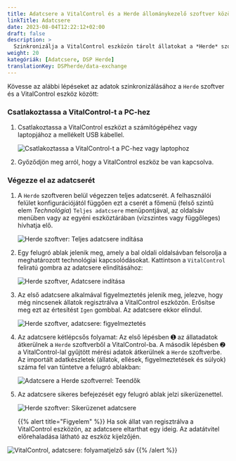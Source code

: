 ```yaml
---
title: Adatcsere a VitalControl és a Herde állománykezelő szoftver között
linkTitle: Adatcsere
date: 2023-08-04T12:22:12+02:00
draft: false
description: >
  Szinkronizálja a VitalControl eszközön tárolt állatokat a *Herde* szoftverrel kezelt állatokkal, és továbbítsa a VitalControl eszközzel rögzített mért értékeket a *Herde* szoftverbe.
weight: 20
kategóriák: [Adatcsere, DSP Herde]
translationKey: DSPherde/data-exchange
---
```

Kövesse az alábbi lépéseket az adatok szinkronizálásához a `Herde` szoftver és a VitalControl eszköz között:

### Csatlakoztassa a VitalControl-t a PC-hez

1. Csatlakoztassa a VitalControl eszközt a számítógépéhez vagy laptopjához a mellékelt USB kábellel.

   ![Csatlakoztassa a VitalControl-t a PC-hez vagy laptophoz](/images/synchronisation/connect-to-pc.svg "Csatlakoztassa a VitalControl-t a PC-hez")

1. Győződjön meg arról, hogy a VitalControl eszköz be van kapcsolva.

### Végezze el az adatcserét

1. A `Herde` szoftveren belül végezzen teljes adatcserét. A felhasználói felület konfigurációjától függően ezt a cserét a főmenü (felső szintű elem _Technológia_) `Teljes adatcsere` menüpontjával, az oldalsáv menüben vagy az egyéni eszköztárában (vízszintes vagy függőleges) hívhatja elő.

   ![Herde szoftver: Teljes adatcsere indítása](../screenshots/data-exchange.png "Herde: Adatcsere indítása")

1. Egy felugró ablak jelenik meg, amely a bal oldali oldalsávban felsorolja a meghatározott technológiai kapcsolódásokat. Kattintson a `VitalControl` feliratú gombra az adatcsere elindításához:

   ![Herde szoftver, Adatcsere indítása](../screenshots/start-transfer.png "Herde: Adatcsere indítása")

1. Az első adatcsere alkalmával figyelmeztetés jelenik meg, jelezve, hogy még nincsenek állatok regisztrálva a VitalControl eszközön. Erősítse meg ezt az értesítést `Igen` gombbal. Az adatcsere ekkor elindul.

   ![Herde szoftver, adatcsere: figyelmeztetés](../screenshots/warning.png "Adatcsere: figyelmeztetés")

1. Az adatcsere kétlépcsős folyamat: Az első lépésben ➊ az állatadatok átkerülnek a `Herde` szoftverből a VitalControl-ba. A második lépésben ➋ a VitalControl-lal gyűjtött mérési adatok átkerülnek a `Herde` szoftverbe. Az importált adatkészletek (állatok, ellések, figyelmeztetések és súlyok) száma fel van tüntetve a felugró ablakban:


   ![Adatcsere a Herde szoftverrel: Teendők](../screenshots/data-transfer.png "Adatcsere: Teendők")

1. Az adatcsere sikeres befejezését egy felugró ablak jelzi sikerüzenettel.

   ![Herde szoftver: Sikerüzenet adatcsere](../screenshots/success-message.png "Herde: Sikerüzenet adatcsere")

    {{% alert title="Figyelem" %}}
Ha sok állat van regisztrálva a VitalControl eszközön, az adatcsere eltarthat egy ideig. Az adatátvitel előrehaladása látható az eszköz kijelzőjén.

![VitalControl, adatcsere: folyamatjelző sáv](../../vcsynchronizer/images/import-animals/data-transfer.png "VitalControl: folyamatjelző sáv adatcsere")
    {{% /alert %}}
